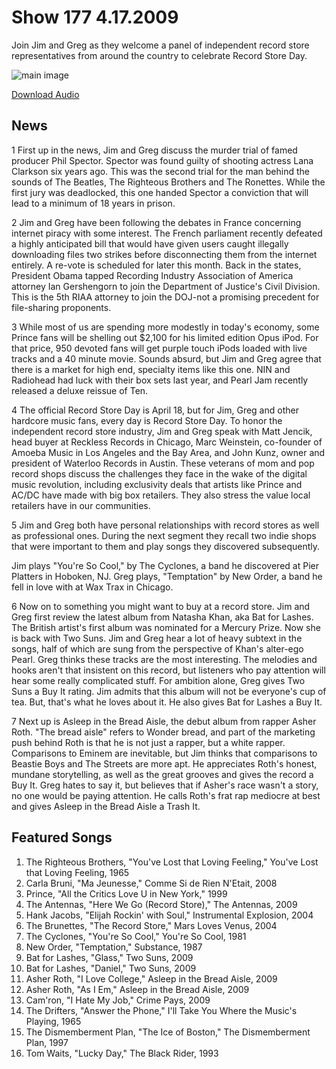 # Show 177 4.17.2009
Join Jim and Greg as they welcome a panel of independent record store representatives from around the country to celebrate Record Store Day.

![main image](http://www.soundopinions.org/images/recordstoreday.jpg)

[Download Audio](http://audio.soundopinions.org/streams/2009/04/so_20090417.m3u)

## News
1 First up in the news, Jim and Greg discuss the murder trial of famed producer Phil Spector. Spector was found guilty of shooting actress Lana Clarkson six years ago. This was the second trial for the man behind the sounds of The Beatles, The Righteous Brothers and The Ronettes. While the first jury was deadlocked, this one handed Spector a conviction that will lead to a minimum of 18 years in prison.

2 Jim and Greg have been following the debates in France concerning internet piracy with some interest. The French parliament recently defeated a highly anticipated bill that would have given users caught illegally downloading files two strikes before disconnecting them from the internet entirely. A re-vote is scheduled for later this month. Back in the states, President Obama tapped Recording Industry Association of America attorney Ian Gershengorn to join the Department of Justice's Civil Division. This is the 5th RIAA attorney to join the DOJ-not a promising precedent for file-sharing proponents.

3 While most of us are spending more modestly in today's economy, some Prince fans will be shelling out $2,100 for his limited edition Opus iPod. For that price, 950 devoted fans will get purple touch iPods loaded with live tracks and a 40 minute movie. Sounds absurd, but Jim and Greg agree that there is a market for high end, specialty items like this one. NIN and Radiohead had luck with their box sets last year, and Pearl Jam recently released a deluxe reissue of Ten.

4 The official Record Store Day is April 18, but for Jim, Greg and other hardcore music fans, every day is Record Store Day. To honor the independent record store industry, Jim and Greg speak with Matt Jencik, head buyer at Reckless Records in Chicago, Marc Weinstein, co-founder of Amoeba Music in Los Angeles and the Bay Area, and John Kunz, owner and president of Waterloo Records in Austin. These veterans of mom and pop record shops discuss the challenges they face in the wake of the digital music revolution, including exclusivity deals that artists like Prince and AC/DC have made with big box retailers. They also stress the value local retailers have in our communities.

5 Jim and Greg both have personal relationships with record stores as well as professional ones. During the next segment they recall two indie shops that were important to them and play songs they discovered subsequently.

Jim plays "You're So Cool," by The Cyclones, a band he discovered at Pier Platters in Hoboken, NJ.
Greg plays, "Temptation" by New Order, a band he fell in love with at Wax Trax in Chicago.

6 Now on to something you might want to buy at a record store. Jim and Greg first review the latest album from Natasha Khan, aka Bat for Lashes. The British artist's first album was nominated for a Mercury Prize. Now she is back with Two Suns. Jim and Greg hear a lot of heavy subtext in the songs, half of which are sung from the perspective of Khan's alter-ego Pearl. Greg thinks these tracks are the most interesting. The melodies and hooks aren't that insistent on this record, but listeners who pay attention will hear some really complicated stuff. For ambition alone, Greg gives Two Suns a Buy It rating. Jim admits that this album will not be everyone's cup of tea. But, that's what he loves about it. He also gives Bat for Lashes a Buy It.

7 Next up is Asleep in the Bread Aisle, the debut album from rapper Asher Roth. "The bread aisle" refers to Wonder bread, and part of the marketing push behind Roth is that he is not just a rapper, but a white rapper. Comparisons to Eminem are inevitable, but Jim thinks that comparisons to Beastie Boys and The Streets are more apt. He appreciates Roth's honest, mundane storytelling, as well as the great grooves and gives the record a Buy It. Greg hates to say it, but believes that if Asher's race wasn't a story, no one would be paying attention. He calls Roth's frat rap mediocre at best and gives Asleep in the Bread Aisle a Trash It.



## Featured Songs
1. The Righteous Brothers, "You've Lost that Loving Feeling," You've Lost that Loving Feeling, 1965
2. Carla Bruni, "Ma Jeunesse," Comme Si de Rien N'Etait, 2008
3. Prince, "All the Critics Love U in New York," 1999
4. The Antennas, "Here We Go (Record Store)," The Antennas, 2009
5. Hank Jacobs, "Elijah Rockin' with Soul," Instrumental Explosion, 2004
6. The Brunettes, "The Record Store," Mars Loves Venus, 2004
7. The Cyclones, "You're So Cool," You're So Cool, 1981
8. New Order, "Temptation," Substance, 1987
9. Bat for Lashes, "Glass," Two Suns, 2009
10. Bat for Lashes, "Daniel," Two Suns, 2009
11. Asher Roth, "I Love College," Asleep in the Bread Aisle, 2009
12. Asher Roth, "As I Em," Asleep in the Bread Aisle, 2009
13. Cam'ron, "I Hate My Job," Crime Pays, 2009
14. The Drifters, "Answer the Phone," I'll Take You Where the Music's Playing, 1965
15. The Dismemberment Plan, "The Ice of Boston," The Dismemberment Plan, 1997
16. Tom Waits, "Lucky Day," The Black Rider, 1993
